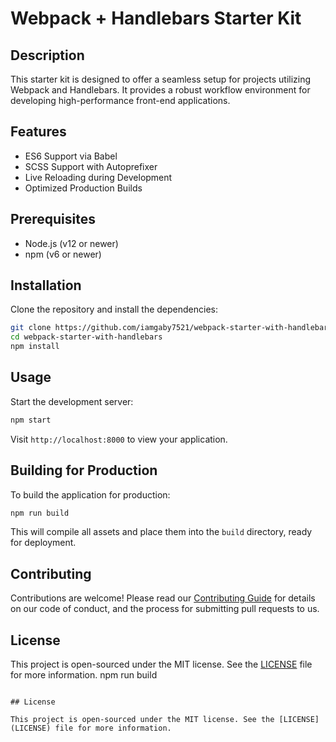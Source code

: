 # Webpack + Handlebars Starter Kit

## Description
This starter kit is designed to offer a seamless setup for projects utilizing Webpack and Handlebars. It provides a robust workflow environment for developing high-performance front-end applications.

## Features
- ES6 Support via Babel
- SCSS Support with Autoprefixer
- Live Reloading during Development
- Optimized Production Builds

## Prerequisites
- Node.js (v12 or newer)
- npm (v6 or newer)

## Installation
Clone the repository and install the dependencies:

```bash
git clone https://github.com/iamgaby7521/webpack-starter-with-handlebars.git
cd webpack-starter-with-handlebars
npm install
```

## Usage
Start the development server:

```bash
npm start
```

Visit `http://localhost:8000` to view your application.

## Building for Production
To build the application for production:

```bash
npm run build
```

This will compile all assets and place them into the `build` directory, ready for deployment.

## Contributing
Contributions are welcome! Please read our [Contributing Guide](CONTRIBUTING.md) for details on our code of conduct, and the process for submitting pull requests to us.

## License
This project is open-sourced under the MIT license. See the [LICENSE](LICENSE) file for more information.
npm run build
```

## License

This project is open-sourced under the MIT license. See the [LICENSE](LICENSE) file for more information.
